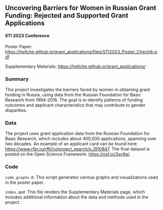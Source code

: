 ## Uncovering Barriers for Women in Russian Grant Funding: Rejected and Supported Grant Applications

#### STI 2023 Conference

Poster Paper: https://hellche.github.io/grant_applications/files/STI2023_Poster_Chechik.pdf

Supplementary Materials: https://hellche.github.io/grant_applications/

### Summary

This project investigates the barriers faced by women in obtaining grant funding in Russia, using data from the Russian Foundation for Basic Research from 1994-2016. The goal is to identify patterns of funding outcomes and applicant characteristics that may contribute to gender disparities.

### Data

The project uses grant application data from the Russian Foundation for Basic Research, which includes about 400,000 applications, spanning over two decades. An example of an applicant card can be found here: https://www.rfbr.ru/rffi/ru/project_search/o_1910847. The final dataset is posted on the Open Science Framework: https://osf.io/3xv9a/.

### Code

`code_graphs.R`: This script generates various graphs and visualizations used in the poster paper.

`index.qmd`: This file renders the Supplementary Materials page, which includes additional information about the data and methods used in the project.
